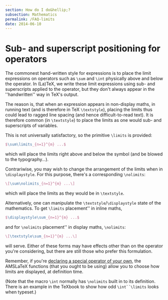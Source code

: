 ```yaml
---
section: How do I do&hellip;?
subsection: Mathematics
permalink: /FAQ-limits
date: 2014-06-10
---
```


# Sub- and superscript positioning for operators

The commonest hand-written style for expressions is to place the limit
expressions on operators such as `\sum` and `\int` physically
above and below the operator.  In (La)TeX, we write these limit
expressions using sub- and superscripts applied to the operator, but
they don't always appear in the ''handwritten'' way in TeX's
output.

The reason is, that when an expression appears in non-display maths,
in running text (and is therefore in TeX `\textstyle`), placing
the limits thus could lead to ragged line spacing (and hence
difficult-to-read text).  It is therefore common (in `\textstyle`)
to place the limits as one would sub- and superscripts of variables.

This is not universally satisfactory, so the primitive `\limits` is
provided:
```latex
$\sum\limits_{n=1}^{m} ...$
```
which will place the limits right above and below the symbol (and be
blowed to the typography&hellip;).

Contrariwise, you may wish to change the arrangement of the limits
when in `\displaystyle`.  For this purpose, there's a corresponding
`\nolimits`:
```latex
\[\sum\nolimits_{n=1}^{m} ...\]
```
which will place the limits as they would be in `\textstyle`.

Alternatively, one can manipulate the
`\textstyle`/`\displaystyle` state of the mathematics.  To get
`\limits` placement'' in inline maths,
```latex
$\displaystyle\sum_{n=1}^{m} ...$
```
and for `\nolimits` placement'' in display maths,
`\nolimits`:
```latex
\[\textstyle\sum_{n=1}^{m} ...\]
```
will serve.  Either of these forms may have effects other than on the
operator you're considering, but there are still those who prefer this
formulation.

Remember, if you're 
[declaring a special operator of your own](FAQ-newfunction.md), the
AMSLaTeX functions (that you ought to be using) allow you to choose
how limits are displayed, at definition time.

(Note that the macro `\int` normally has `\nolimits` built in to
its definition.  There is an example in the TeXbook to show how odd
`\int``\limits` looks when typeset.)

